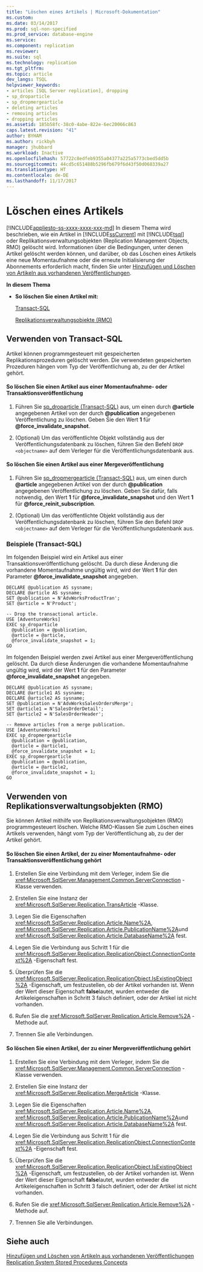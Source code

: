 ```yaml
---
title: "Löschen eines Artikels | Microsoft-Dokumentation"
ms.custom: 
ms.date: 03/14/2017
ms.prod: sql-non-specified
ms.prod_service: database-engine
ms.service: 
ms.component: replication
ms.reviewer: 
ms.suite: sql
ms.technology: replication
ms.tgt_pltfrm: 
ms.topic: article
dev_langs: TSQL
helpviewer_keywords:
- articles [SQL Server replication], dropping
- sp_droparticle
- sp_dropmergearticle
- deleting articles
- removing articles
- dropping articles
ms.assetid: 185b58fc-38c0-4abe-822e-6ec20066c863
caps.latest.revision: "41"
author: BYHAM
ms.author: rickbyh
manager: jhubbard
ms.workload: Inactive
ms.openlocfilehash: 57722c8edfeb9355a04377a225a5773cbed5dd5b
ms.sourcegitcommit: 44cd5c651488b5296fb679f6d43f50d068339a27
ms.translationtype: HT
ms.contentlocale: de-DE
ms.lasthandoff: 11/17/2017
---
```

# <a name="delete-an-article"></a>Löschen eines Artikels
[!INCLUDE[appliesto-ss-xxxx-xxxx-xxx-md](../../../includes/appliesto-ss-xxxx-xxxx-xxx-md.md)] In diesem Thema wird beschrieben, wie ein Artikel in [!INCLUDE[ssCurrent](../../../includes/sscurrent-md.md)] mit [!INCLUDE[tsql](../../../includes/tsql-md.md)] oder Replikationsverwaltungsobjekten (Replication Management Objects, RMO) gelöscht wird. Informationen über die Bedingungen, unter denen Artikel gelöscht werden können, und darüber, ob das Löschen eines Artikels eine neue Momentaufnahme oder die erneute Initialisierung der Abonnements erforderlich macht, finden Sie unter [Hinzufügen und Löschen von Artikeln aus vorhandenen Veröffentlichungen](../../../relational-databases/replication/publish/add-articles-to-and-drop-articles-from-existing-publications.md).  
  
 **In diesem Thema**  
  
-   **So löschen Sie einen Artikel mit:**  
  
     [Transact-SQL](#TsqlProcedure)  
  
     [Replikationsverwaltungsobjekte (RMO)](#RMOProcedure)  
  
##  <a name="TsqlProcedure"></a> Verwenden von Transact-SQL  
 Artikel können programmgesteuert mit gespeicherten Replikationsprozeduren gelöscht werden. Die verwendeten gespeicherten Prozeduren hängen vom Typ der Veröffentlichung ab, zu der der Artikel gehört.  
  
#### <a name="to-delete-an-article-from-a-snapshot-or-transactional-publication"></a>So löschen Sie einen Artikel aus einer Momentaufnahme- oder Transaktionsveröffentlichung  
  
1.  Führen Sie [sp_droparticle &#40;Transact-SQL&#41;](../../../relational-databases/system-stored-procedures/sp-droparticle-transact-sql.md) aus, um einen durch **@article** angegebenen Artikel von der durch **@publication** angegebenen Veröffentlichung zu löschen. Geben Sie den Wert **1** für **@force_invalidate_snapshot**.  
  
2.  (Optional) Um das veröffentlichte Objekt vollständig aus der Veröffentlichungsdatenbank zu löschen, führen Sie den Befehl `DROP <objectname>` auf dem Verleger für die Veröffentlichungsdatenbank aus.  
  
#### <a name="to-delete-an-article-from-a-merge-publication"></a>So löschen Sie einen Artikel aus einer Mergeveröffentlichung  
  
1.  Führen Sie [sp_dropmergearticle &#40;Transact-SQL&#41;](../../../relational-databases/system-stored-procedures/sp-dropmergearticle-transact-sql.md) aus, um einen durch **@article** angegebenen Artikel von der durch **@publication** angegebenen Veröffentlichung zu löschen. Geben Sie dafür, falls notwendig, den Wert **1** für **@force_invalidate_snapshot** und den Wert **1** für **@force_reinit_subscription**.  
  
2.  (Optional) Um das veröffentlichte Objekt vollständig aus der Veröffentlichungsdatenbank zu löschen, führen Sie den Befehl `DROP <objectname>` auf dem Verleger für die Veröffentlichungsdatenbank aus.  
  
###  <a name="TsqlExample"></a> Beispiele (Transact-SQL)  
 Im folgenden Beispiel wird ein Artikel aus einer Transaktionsveröffentlichung gelöscht. Da durch diese Änderung die vorhandene Momentaufnahme ungültig wird, wird der Wert **1** für den Parameter **@force_invalidate_snapshot** angegeben.  
  
```  
DECLARE @publication AS sysname;  
DECLARE @article AS sysname;  
SET @publication = N'AdvWorksProductTran';   
SET @article = N'Product';   
  
-- Drop the transactional article.  
USE [AdventureWorks]  
EXEC sp_droparticle   
  @publication = @publication,   
  @article = @article,  
  @force_invalidate_snapshot = 1;  
GO  
```  
  
 Im folgenden Beispiel werden zwei Artikel aus einer Mergeveröffentlichung gelöscht. Da durch diese Änderungen die vorhandene Momentaufnahme ungültig wird, wird der Wert **1** für den Parameter **@force_invalidate_snapshot** angegeben.  
  
```  
DECLARE @publication AS sysname;  
DECLARE @article1 AS sysname;  
DECLARE @article2 AS sysname;  
SET @publication = N'AdvWorksSalesOrdersMerge';  
SET @article1 = N'SalesOrderDetail';   
SET @article2 = N'SalesOrderHeader';   
  
-- Remove articles from a merge publication.  
USE [AdventureWorks]  
EXEC sp_dropmergearticle   
  @publication = @publication,   
  @article = @article1,  
  @force_invalidate_snapshot = 1;  
EXEC sp_dropmergearticle   
  @publication = @publication,   
  @article = @article2,  
  @force_invalidate_snapshot = 1;  
GO  
```  
  
##  <a name="RMOProcedure"></a> Verwenden von Replikationsverwaltungsobjekten (RMO)  
 Sie können Artikel mithilfe von Replikationsverwaltungsobjekten (RMO) programmgesteuert löschen. Welche RMO-Klassen Sie zum Löschen eines Artikels verwenden, hängt vom Typ der Veröffentlichung ab, zu der der Artikel gehört.  
  
#### <a name="to-delete-an-article-that-belongs-to-a-snapshot-or-transactional-publication"></a>So löschen Sie einen Artikel, der zu einer Momentaufnahme- oder Transaktionsveröffentlichung gehört  
  
1.  Erstellen Sie eine Verbindung mit dem Verleger, indem Sie die <xref:Microsoft.SqlServer.Management.Common.ServerConnection> -Klasse verwenden.  
  
2.  Erstellen Sie eine Instanz der <xref:Microsoft.SqlServer.Replication.TransArticle> -Klasse.  
  
3.  Legen Sie die Eigenschaften <xref:Microsoft.SqlServer.Replication.Article.Name%2A>, <xref:Microsoft.SqlServer.Replication.Article.PublicationName%2A>und <xref:Microsoft.SqlServer.Replication.Article.DatabaseName%2A> fest.  
  
4.  Legen Sie die Verbindung aus Schritt 1 für die <xref:Microsoft.SqlServer.Replication.ReplicationObject.ConnectionContext%2A> -Eigenschaft fest.  
  
5.  Überprüfen Sie die <xref:Microsoft.SqlServer.Replication.ReplicationObject.IsExistingObject%2A> -Eigenschaft, um festzustellen, ob der Artikel vorhanden ist. Wenn der Wert dieser Eigenschaft **false**lautet, wurden entweder die Artikeleigenschaften in Schritt 3 falsch definiert, oder der Artikel ist nicht vorhanden.  
  
6.  Rufen Sie die <xref:Microsoft.SqlServer.Replication.Article.Remove%2A> -Methode auf.  
  
7.  Trennen Sie alle Verbindungen.  
  
#### <a name="to-delete-an-article-that-belongs-to-a-merge-publication"></a>So löschen Sie einen Artikel, der zu einer Mergeveröffentlichung gehört  
  
1.  Erstellen Sie eine Verbindung mit dem Verleger, indem Sie die <xref:Microsoft.SqlServer.Management.Common.ServerConnection> -Klasse verwenden.  
  
2.  Erstellen Sie eine Instanz der <xref:Microsoft.SqlServer.Replication.MergeArticle> -Klasse.  
  
3.  Legen Sie die Eigenschaften <xref:Microsoft.SqlServer.Replication.Article.Name%2A>, <xref:Microsoft.SqlServer.Replication.Article.PublicationName%2A>und <xref:Microsoft.SqlServer.Replication.Article.DatabaseName%2A> fest.  
  
4.  Legen Sie die Verbindung aus Schritt 1 für die <xref:Microsoft.SqlServer.Replication.ReplicationObject.ConnectionContext%2A> -Eigenschaft fest.  
  
5.  Überprüfen Sie die <xref:Microsoft.SqlServer.Replication.ReplicationObject.IsExistingObject%2A> -Eigenschaft, um festzustellen, ob der Artikel vorhanden ist. Wenn der Wert dieser Eigenschaft **false**lautet, wurden entweder die Artikeleigenschaften in Schritt 3 falsch definiert, oder der Artikel ist nicht vorhanden.  
  
6.  Rufen Sie die <xref:Microsoft.SqlServer.Replication.Article.Remove%2A> -Methode auf.  
  
7.  Trennen Sie alle Verbindungen.  
  
## <a name="see-also"></a>Siehe auch  
 [Hinzufügen und Löschen von Artikeln aus vorhandenen Veröffentlichungen](../../../relational-databases/replication/publish/add-articles-to-and-drop-articles-from-existing-publications.md)   
 [Replication System Stored Procedures Concepts](../../../relational-databases/replication/concepts/replication-system-stored-procedures-concepts.md)  
  
  
